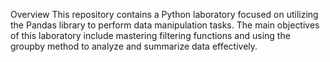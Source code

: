 Overview
This repository contains a Python laboratory focused on utilizing the Pandas library to perform data manipulation tasks. The main objectives of this laboratory include mastering filtering functions and using the groupby method to analyze and summarize data effectively.

